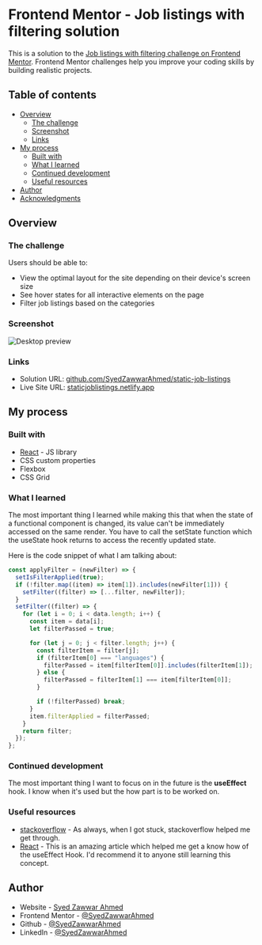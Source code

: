 # Frontend Mentor - Job listings with filtering solution

This is a solution to the [Job listings with filtering challenge on Frontend Mentor](https://www.frontendmentor.io/challenges/job-listings-with-filtering-ivstIPCt). Frontend Mentor challenges help you improve your coding skills by building realistic projects.

## Table of contents

- [Overview](#overview)
  - [The challenge](#the-challenge)
  - [Screenshot](#screenshot)
  - [Links](#links)
- [My process](#my-process)
  - [Built with](#built-with)
  - [What I learned](#what-i-learned)
  - [Continued development](#continued-development)
  - [Useful resources](#useful-resources)
- [Author](#author)
- [Acknowledgments](#acknowledgments)

## Overview

### The challenge

Users should be able to:

- View the optimal layout for the site depending on their device's screen size
- See hover states for all interactive elements on the page
- Filter job listings based on the categories

### Screenshot

![Desktop preview](public/images/desktop-preview)

### Links

- Solution URL: [github.com/SyedZawwarAhmed/static-job-listings](https://github.com/SyedZawwarAhmed/static-job-listings)
- Live Site URL: [staticjoblistings.netlify.app](https://staticjoblistings.netlify.app)

## My process

### Built with

- [React](https://reactjs.org/) - JS library
- CSS custom properties
- Flexbox
- CSS Grid

### What I learned

The most important thing I learned while making this that when the state of a functional component is changed, its value can't be immediately accessed on the same render. You have to call the setState function which the useState hook returns to access the recently updated state.

Here is the code snippet of what I am talking about:

```js
const applyFilter = (newFilter) => {
  setIsFilterApplied(true);
  if (!filter.map((item) => item[1]).includes(newFilter[1])) {
    setFilter((filter) => [...filter, newFilter]);
  }
  setFilter((filter) => {
    for (let i = 0; i < data.length; i++) {
      const item = data[i];
      let filterPassed = true;

      for (let j = 0; j < filter.length; j++) {
        const filterItem = filter[j];
        if (filterItem[0] === "languages") {
          filterPassed = item[filterItem[0]].includes(filterItem[1]);
        } else {
          filterPassed = filterItem[1] === item[filterItem[0]];
        }

        if (!filterPassed) break;
      }
      item.filterApplied = filterPassed;
    }
    return filter;
  });
};
```

### Continued development

The most important thing I want to focus on in the future is the **useEffect** hook. I know when it's used but the how part is to be worked on.

### Useful resources

- [stackoverflow](https://www.stackoverflow.com) - As always, when I got stuck, stackoverflow helped me get through.
- [React](https://reactjs.org/docs/hooks-reference.html#useeffect) - This is an amazing article which helped me get a know how of the useEffect Hook. I'd recommend it to anyone still learning this concept.


## Author

- Website - [Syed Zawwar Ahmed](https://zawwarahmed.netlify.app)
- Frontend Mentor - [@SyedZawwarAhmed](https://www.frontendmentor.io/profile/SyedZawwarAhmed)
- Github - [@SyedZawwarAhmed](https://github.com/SyedZawwarAhmed)
- LinkedIn - [@SyedZawwarAhmed](https://www.linkedin.com/in/syed-zawwar-ahmed-b7345a1b8/)